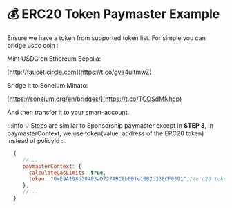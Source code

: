 # 💰 ERC20 Token Paymaster Example

Ensure we have a token from supported token list.
For simple you can bridge usdc coin :

Mint USDC on Ethereum Sepolia:

[http://faucet.circle.com](https://t.co/gve4ultmwZ)

Bridge it to Soneium Minato:

[https://soneium.org/en/bridges/](https://t.co/TCOSdMNhcp)

And then transfer it to your smart-account.

:::info
💡 Steps are similar to Sponsorship paymaster except in **STEP 3**, in paymasterContext, we use token(value: address of the ERC20 token) instead of policyId
:::


```jsx
  {
     //...
     paymasterContext: {
       calculateGasLimits: true,
       token: "0xE9A198d38483aD727ABC8b0B1e16B2d338CF0391",//erc20 token
     },
     //...
  }
```